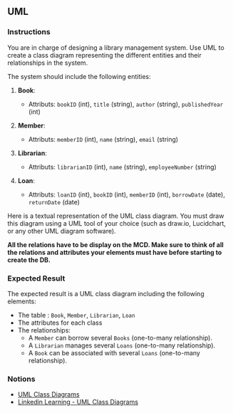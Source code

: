 ## UML

### Instructions

You are in charge of designing a library management system. Use UML to create a class diagram representing the different entities and their relationships in the system.

The system should include the following entities:

1. **Book**:
   - Attributs: `bookID` (int), `title` (string), `author` (string), `publishedYear` (int)

2. **Member**:
   - Attributs: `memberID` (int), `name` (string), `email` (string)

3. **Librarian**:
   - Attributs: `librarianID` (int), `name` (string), `employeeNumber` (string)

4. **Loan**:
   - Attributs: `loanID` (int), `bookID` (int), `memberID` (int), `borrowDate` (date), `returnDate` (date)

Here is a textual representation of the UML class diagram. You must draw this diagram using a UML tool of your choice (such as draw.io, Lucidchart, or any other UML diagram software).

**All the relations have to be display on the MCD.
Make sure to think of all the relations and attributes your elements must have before starting to create the DB.**

### Expected Result

The expected result is a UML class diagram including the following elements:

- The table : `Book`, `Member`, `Librarian`, `Loan`
- The attributes for each class
- The relationships:
  - A `Member` can borrow several `Books` (one-to-many relationship).
  - A `Librarian` manages several `Loans` (one-to-many relationship).
  - A `Book` can be associated with several `Loans` (one-to-many relationship).



### Notions

- [UML Class Diagrams](https://www.uml-diagrams.org/class-diagrams-overview.html)
- [Linkedin Learning - UML Class Diagrams](https://www.linkedin.com/learning/uml-modelisation-d-une-base-de-donnees/definir-uml?u=56745737)
